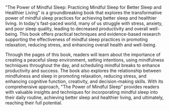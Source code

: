 "The Power of Mindful Sleep: Practicing Mindful Sleep for Better Sleep and Healthier Living" is a groundbreaking book that explores the transformative power of mindful sleep practices for achieving better sleep and healthier living. In today's fast-paced world, many of us struggle with stress, anxiety, and poor sleep quality, leading to decreased productivity and overall well-being. This book offers practical techniques and evidence-based research supporting the effectiveness of mindful sleep practices in promoting relaxation, reducing stress, and enhancing overall health and well-being.

Through the pages of this book, readers will learn about the importance of creating a peaceful sleep environment, setting intentions, using mindfulness techniques throughout the day, and scheduling mindful breaks to enhance productivity and success. The book also explores the relationship between mindfulness and sleep in promoting relaxation, reducing stress, and enhancing cognitive function, creativity, and decision-making skills. With its comprehensive approach, "The Power of Mindful Sleep" provides readers with valuable insights and techniques for incorporating mindful sleep into their daily routine, achieving better sleep and healthier living, and ultimately, reaching their full potential.
